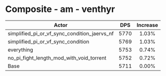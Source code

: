 # Composite - am - venthyr
| Actor | DPS | Increase |
|---|:---:|:---:|
|simplified_pi_or_vf_sync_condition_jaervs_nf|5770|1.03%|
|simplified_pi_or_vf_sync_condition|5769|1.03%|
|everything|5753|0.74%|
|no_pi_fight_length_mod_with_void_torrent|5752|0.72%|
|Base|5711|0.00%|
